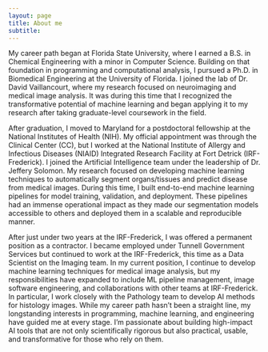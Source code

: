 ```yaml
---
layout: page
title: About me
subtitle: 
---
```


My career path began at Florida State University, where I earned a B.S. in Chemical Engineering with a minor in Computer Science. Building on that foundation in programming and computational analysis, I pursued a Ph.D. in Biomedical Engineering at the University of Florida. I joined the lab of Dr. David Vaillancourt, where my research focused on neuroimaging and medical image analysis. It was during this time that I recognized the transformative potential of machine learning and began applying it to my research after taking graduate-level coursework in the field.

After graduation, I moved to Maryland for a postdoctoral fellowship at the National Institutes of Health (NIH). My official appointment was through the Clinical Center (CC), but I worked at the National Institute of Allergy and Infectious Diseases (NIAID) Integrated Research Facility at Fort Detrick (IRF-Frederick). I joined the Artificial Intelligence team under the leadership of Dr. Jeffery Solomon. My research focused on developing machine learning techniques to automatically segment organs/tissues and predict disease from medical images. During this time, I built end-to-end machine learning pipelines for model training, validation, and deployment. These pipelines had an immense operational impact as they made our segmentation models accessible to others and deployed them in a scalable and reproducible manner.

After just under two years at the IRF-Frederick, I was offered a permanent position as a contractor. I became employed under Tunnell Government Services but continued to work at the IRF-Frederick, this time as a Data Scientist on the Imaging team. In my current position, I continue to develop machine learning techniques for medical image analysis, but my responsibilities have expanded to include ML pipeline management, image software engineering, and collaborations with other teams at IRF-Frederick. In particular, I work closely with the Pathology team to develop AI methods for histology images.
While my career path hasn’t been a straight line, my longstanding interests in programming, machine learning, and engineering have guided me at every stage. I’m passionate about building high-impact AI tools that are not only scientifically rigorous but also practical, usable, and transformative for those who rely on them.

